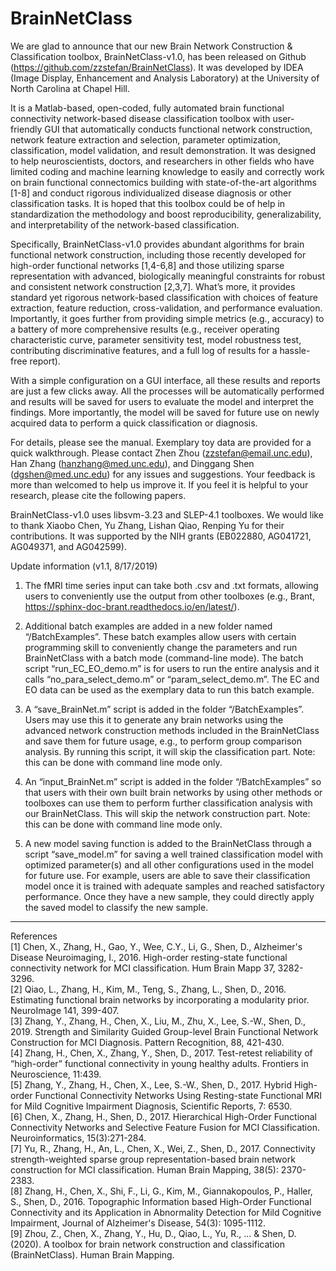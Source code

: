 # BrainNetClass
We are glad to announce that our new Brain Network Construction & Classification toolbox, BrainNetClass-v1.0, has been released on Github (https://github.com/zzstefan/BrainNetClass). It was developed by IDEA (Image Display, Enhancement and Analysis Laboratory) at the University of North Carolina at Chapel Hill. 

It is a Matlab-based, open-coded, fully automated brain functional connectivity network-based disease classification toolbox with user-friendly GUI that automatically conducts functional network construction, network feature extraction and selection, parameter optimization, classification, model validation, and result demonstration. It was designed to help neuroscientists, doctors, and researchers in other fields who have limited coding and machine learning knowledge to easily and correctly work on brain functional connectomics building with state-of-the-art algorithms [1-8] and conduct rigorous individualized disease diagnosis or other classification tasks. It is hoped that this toolbox could be of help in standardization the methodology and boost reproducibility, generalizability, and interpretability of the network-based classification. 

Specifically, BrainNetClass-v1.0 provides abundant algorithms for brain functional network construction, including those recently developed for high-order functional networks [1,4-6,8] and those utilizing sparse representation with advanced, biologically meaningful constraints for robust and consistent network construction [2,3,7]. What’s more, it provides standard yet rigorous network-based classification with choices of feature extraction, feature reduction, cross-validation, and performance evaluation. Importantly, it goes further from providing simple metrics (e.g., accuracy) to a battery of more comprehensive results (e.g., receiver operating characteristic curve, parameter sensitivity test, model robustness test, contributing discriminative features, and a full log of results for a hassle-free report). 

With a simple configuration on a GUI interface, all these results and reports are just a few clicks away. All the processes will be automatically performed and results will be saved for users to evaluate the model and interpret the findings. More importantly, the model will be saved for future use on newly acquired data to perform a quick classification or diagnosis. 

For details, please see the manual. Exemplary toy data are provided for a quick walkthrough. Please contact Zhen Zhou (zzstefan@email.unc.edu), Han Zhang (hanzhang@med.unc.edu), and Dinggang Shen (dgshen@med.unc.edu) for any issues and suggestions. Your feedback is more than welcomed to help us improve it. If you feel it is helpful to your research, please cite the following papers.

BrainNetClass-v1.0 uses libsvm-3.23 and SLEP-4.1 toolboxes. We would like to thank Xiaobo Chen, Yu Zhang, Lishan Qiao, Renping Yu for their contributions. It was supported by the NIH grants (EB022880, AG041721, AG049371, and AG042599). 

Update information (v1.1, 8/17/2019)
1.	The fMRI time series input can take both .csv and .txt formats, allowing users to conveniently use the output from other toolboxes (e.g., Brant, https://sphinx-doc-brant.readthedocs.io/en/latest/).

2.	Additional batch examples are added in a new folder named “/BatchExamples”. These batch examples allow users with certain programming skill to conveniently change the parameters and run BrainNetClass with a batch mode (command-line mode). The batch script “run_EC_EO_demo.m” is for users to run the entire analysis and it calls “no_para_select_demo.m” or “param_select_demo.m”. The EC and EO data can be used as the exemplary data to run this batch example.

3.	A “save_BrainNet.m” script is added in the folder “/BatchExamples”. Users may use this it to generate any brain networks using the advanced network construction methods included in the BrainNetClass and save them for future usage, e.g., to perform group comparison analysis. By running this script, it will skip the classification part. Note: this can be done with command line mode only.

4.	An “input_BrainNet.m” script is added in the folder “/BatchExamples” so that users with their own built brain networks by using other methods or toolboxes can use them to perform further classification analysis with our BrainNetClass. This will skip the network construction part. Note: this can be done with command line mode only.

5.	A new model saving function is added to the BrainNetClass through a script “save_model.m” for saving a well trained classification model with optimized parameter(s) and all other configurations used in the model for future use. For example, users are able to save their classification model once it is trained with adequate samples and reached satisfactory performance. Once they have a new sample, they could directly apply the saved model to classify the new sample.
---------------------------------------------------------------------------------------------------------------------------------------

References \
[1] Chen, X., Zhang, H., Gao, Y., Wee, C.Y., Li, G., Shen, D., Alzheimer's Disease Neuroimaging, I., 2016. High-order resting-state functional connectivity network for MCI classification. Hum Brain Mapp 37, 3282-3296. \
[2] Qiao, L., Zhang, H., Kim, M., Teng, S., Zhang, L., Shen, D., 2016. Estimating functional brain networks by incorporating a modularity prior. NeuroImage 141, 399-407. \
[3] Zhang, Y., Zhang, H., Chen, X., Liu, M., Zhu, X., Lee, S.-W., Shen, D., 2019. Strength and Similarity Guided Group-level Brain Functional Network Construction for MCI Diagnosis. Pattern Recognition, 88, 421-430. \
[4] Zhang, H., Chen, X., Zhang, Y., Shen, D., 2017. Test-retest reliability of “high-order” functional connectivity in young healthy adults. Frontiers in Neuroscience, 11:439. \
[5] Zhang, Y., Zhang, H., Chen, X., Lee, S.-W., Shen, D., 2017. Hybrid High-order Functional Connectivity Networks Using Resting-state Functional MRI for Mild Cognitive Impairment Diagnosis, Scientific Reports, 7: 6530. \
[6] Chen, X., Zhang, H., Shen, D., 2017. Hierarchical High-Order Functional Connectivity Networks and Selective Feature Fusion for MCI Classification. Neuroinformatics, 15(3):271-284. \
[7] Yu, R., Zhang, H., An, L., Chen, X., Wei, Z., Shen, D., 2017. Connectivity strength-weighted sparse group representation-based brain network construction for MCI classification. Human Brain Mapping, 38(5): 2370-2383. \
[8] Zhang, H., Chen, X., Shi, F., Li, G., Kim, M., Giannakopoulos, P., Haller, S., Shen, D., 2016. Topographic Information based High-Order Functional Connectivity and its Application in Abnormality Detection for Mild Cognitive Impairment, Journal of Alzheimer's Disease, 54(3): 1095-1112. \
[9] Zhou, Z., Chen, X., Zhang, Y., Hu, D., Qiao, L., Yu, R., ... & Shen, D. (2020). A toolbox for brain network construction and classification (BrainNetClass). Human Brain Mapping.
